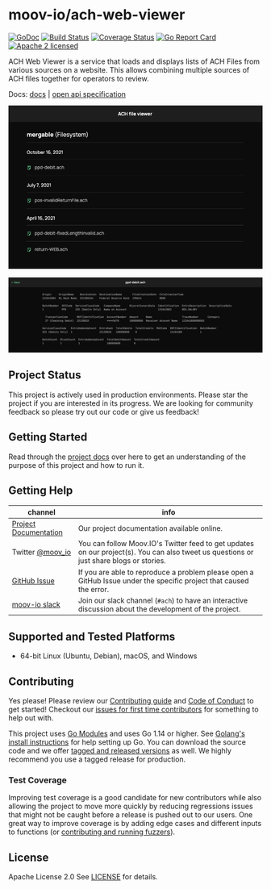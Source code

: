 <!--generated-from:a7c0acbe3a7ca9dfc17cce10dbc48b78cf02ef52afa2cc7a8433e5de79e42e08 DO NOT REMOVE, DO UPDATE -->
moov-io/ach-web-viewer
===

[![GoDoc](https://godoc.org/github.com/moov-io/ach-web-viewer?status.svg)](https://godoc.org/github.com/moov-io/ach-web-viewer)
[![Build Status](https://github.com/moov-io/ach-web-viewer/workflows/Go/badge.svg)](https://github.com/moov-io/ach-web-viewer/actions)
[![Coverage Status](https://codecov.io/gh/moov-io/ach-web-viewer/branch/master/graph/badge.svg)](https://codecov.io/gh/moov-io/ach-web-viewer)
[![Go Report Card](https://goreportcard.com/badge/github.com/moov-io/ach-web-viewer)](https://goreportcard.com/report/github.com/moov-io/ach-web-viewer)
[![Apache 2 licensed](https://img.shields.io/badge/license-Apache2-blue.svg)](https://raw.githubusercontent.com/moov-io/ach-web-viewer/master/LICENSE)

ACH Web Viewer is a service that loads and displays lists of ACH Files from various sources on a website.
This allows combining multiple sources of ACH files together for operators to review.

Docs: [docs](https://moov-io.github.io/ach-web-viewer/) | [open api specification](api/api.yml)

![](./docs/images/index.png)

![](./docs/images/get-file.png)

## Project Status

This project  is actively used in production environments. Please star the project if you are interested in its progress. We are looking for community feedback so please try out our code or give us feedback!

## Getting Started

Read through the [project docs](docs/README.md) over here to get an understanding of the purpose of this project and how to run it.

## Getting Help

 channel | info
 ------- | -------
 [Project Documentation](docs/README.md) | Our project documentation available online.
Twitter [@moov_io](https://twitter.com/moov_io)	| You can follow Moov.IO's Twitter feed to get updates on our project(s). You can also tweet us questions or just share blogs or stories.
[GitHub Issue](https://github.com/moov-io/ach-web-viewer/issues) | If you are able to reproduce a problem please open a GitHub Issue under the specific project that caused the error.
[moov-io slack](https://slack.moov.io/) | Join our slack channel (`#ach`) to have an interactive discussion about the development of the project.

## Supported and Tested Platforms

- 64-bit Linux (Ubuntu, Debian), macOS, and Windows

## Contributing

Yes please! Please review our [Contributing guide](CONTRIBUTING.md) and [Code of Conduct](https://github.com/moov-io/ach/blob/master/CODE_OF_CONDUCT.md) to get started! Checkout our [issues for first time contributors](https://github.com/moov-io/ach-web-viewer/contribute) for something to help out with.

This project uses [Go Modules](https://github.com/golang/go/wiki/Modules) and uses Go 1.14 or higher. See [Golang's install instructions](https://golang.org/doc/install) for help setting up Go. You can download the source code and we offer [tagged and released versions](https://github.com/moov-io/ach-web-viewer/releases/latest) as well. We highly recommend you use a tagged release for production.

### Test Coverage

Improving test coverage is a good candidate for new contributors while also allowing the project to move more quickly by reducing regressions issues that might not be caught before a release is pushed out to our users. One great way to improve coverage is by adding edge cases and different inputs to functions (or [contributing and running fuzzers](https://github.com/dvyukov/go-fuzz)).

## License

Apache License 2.0 See [LICENSE](LICENSE) for details.
